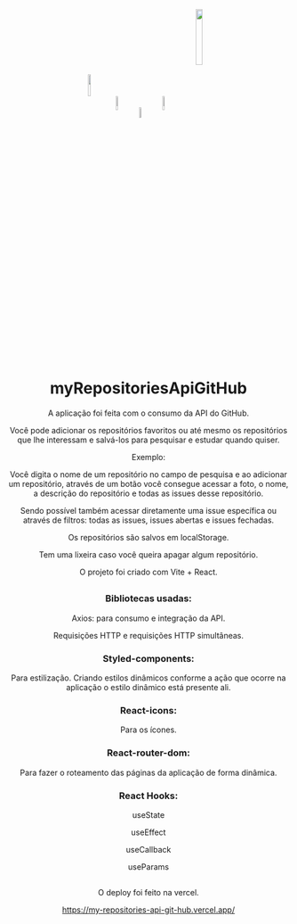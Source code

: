 <div align="center">
<img align="center" width="10%" src="https://cdn.jsdelivr.net/gh/devicons/devicon/icons/react/react-original.svg" gap="10px" />
<img  align="center" width="8%" src="https://styled-components.com/logo.png" gap="10px"/>
<img  align="center" width="7%" src="https://myoctocat.com/assets/images/base-octocat.svg" />
<img  align="center" width="8%" src="https://encrypted-tbn0.gstatic.com/images?q=tbn:ANd9GcTDfrPwQlRXDcAUWltZWpldDOhNqLYBefzP_g&usqp=CAU" />
<img  align="center" width="16%" src="https://encrypted-tbn0.gstatic.com/images?q=tbn:ANd9GcSU9n_1KmjU7ip2OmpK5OZIBUpava1-huF6mw&usqp=CAU" />

# myRepositoriesApiGitHub

A aplicação foi feita com o consumo da API do GitHub. 

Você pode adicionar os repositórios favoritos ou até mesmo os repositórios que lhe interessam e salvá-los para pesquisar e estudar quando quiser.


Exemplo:  

Você digita o nome de um repositório no campo de pesquisa e ao adicionar um repositório, através de um botão você consegue acessar a foto, o nome, a descrição do repositório e todas as issues desse repositório. 

Sendo possível também acessar diretamente uma issue específica ou através de filtros: todas as issues, issues abertas e issues fechadas. 

Os repositórios são salvos em localStorage. 

Tem uma lixeira caso você queira apagar algum repositório. 

O projeto foi criado com Vite + React. 

## 

### Bibliotecas usadas: 

Axios: para consumo e integração da API. 

Requisições HTTP e requisições HTTP simultâneas.  

### Styled-components: 

Para estilização. Criando estilos dinâmicos conforme a ação que ocorre na aplicação o estilo dinâmico está presente ali. 

### React-icons: 

Para os ícones. 

### React-router-dom: 

Para fazer o roteamento das páginas da aplicação de forma dinâmica. 

 

### React Hooks: 

useState 

useEffect 

useCallback 

useParams

##

O deploy foi feito na vercel.

https://my-repositories-api-git-hub.vercel.app/
##
</div>
